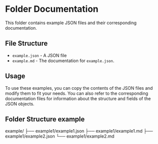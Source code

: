 # Folder Documentation

This folder contains example JSON files and their corresponding documentation. 

## File Structure

* `example.json` - A JSON file
* `example.md` - The documentation for `example.json`.

## Usage

To use these examples, you can copy the contents of the JSON files and modify them to fit your needs. You can also refer to the corresponding documentation files for information about the structure and fields of the JSON objects.

## Folder Structure example

example/
├── example1/example1.json
├── example1/example1.md
├── example1/example2.json
└── example1/example2.md
